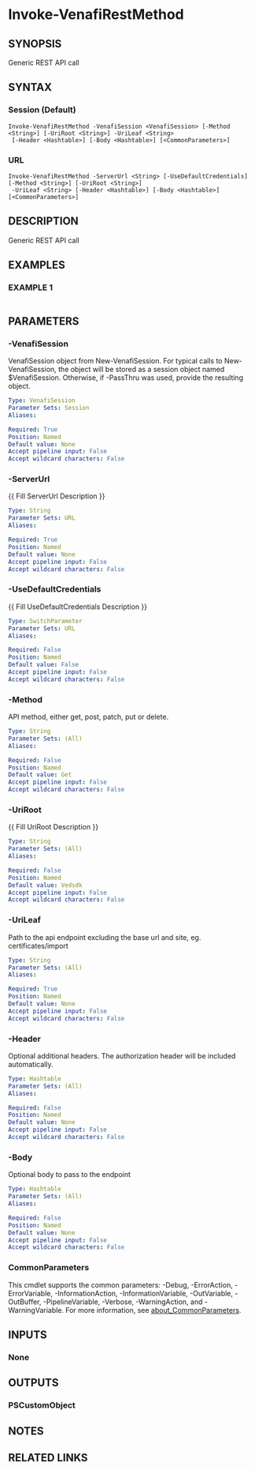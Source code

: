 # Invoke-VenafiRestMethod

## SYNOPSIS
Generic REST API call

## SYNTAX

### Session (Default)
```
Invoke-VenafiRestMethod -VenafiSession <VenafiSession> [-Method <String>] [-UriRoot <String>] -UriLeaf <String>
 [-Header <Hashtable>] [-Body <Hashtable>] [<CommonParameters>]
```

### URL
```
Invoke-VenafiRestMethod -ServerUrl <String> [-UseDefaultCredentials] [-Method <String>] [-UriRoot <String>]
 -UriLeaf <String> [-Header <Hashtable>] [-Body <Hashtable>] [<CommonParameters>]
```

## DESCRIPTION
Generic REST API call

## EXAMPLES

### EXAMPLE 1
```

```

## PARAMETERS

### -VenafiSession
VenafiSession object from New-VenafiSession.
For typical calls to New-VenafiSession, the object will be stored as a session object named $VenafiSession.
Otherwise, if -PassThru was used, provide the resulting object.

```yaml
Type: VenafiSession
Parameter Sets: Session
Aliases:

Required: True
Position: Named
Default value: None
Accept pipeline input: False
Accept wildcard characters: False
```

### -ServerUrl
{{ Fill ServerUrl Description }}

```yaml
Type: String
Parameter Sets: URL
Aliases:

Required: True
Position: Named
Default value: None
Accept pipeline input: False
Accept wildcard characters: False
```

### -UseDefaultCredentials
{{ Fill UseDefaultCredentials Description }}

```yaml
Type: SwitchParameter
Parameter Sets: URL
Aliases:

Required: False
Position: Named
Default value: False
Accept pipeline input: False
Accept wildcard characters: False
```

### -Method
API method, either get, post, patch, put or delete.

```yaml
Type: String
Parameter Sets: (All)
Aliases:

Required: False
Position: Named
Default value: Get
Accept pipeline input: False
Accept wildcard characters: False
```

### -UriRoot
{{ Fill UriRoot Description }}

```yaml
Type: String
Parameter Sets: (All)
Aliases:

Required: False
Position: Named
Default value: Vedsdk
Accept pipeline input: False
Accept wildcard characters: False
```

### -UriLeaf
Path to the api endpoint excluding the base url and site, eg.
certificates/import

```yaml
Type: String
Parameter Sets: (All)
Aliases:

Required: True
Position: Named
Default value: None
Accept pipeline input: False
Accept wildcard characters: False
```

### -Header
Optional additional headers. 
The authorization header will be included automatically.

```yaml
Type: Hashtable
Parameter Sets: (All)
Aliases:

Required: False
Position: Named
Default value: None
Accept pipeline input: False
Accept wildcard characters: False
```

### -Body
Optional body to pass to the endpoint

```yaml
Type: Hashtable
Parameter Sets: (All)
Aliases:

Required: False
Position: Named
Default value: None
Accept pipeline input: False
Accept wildcard characters: False
```

### CommonParameters
This cmdlet supports the common parameters: -Debug, -ErrorAction, -ErrorVariable, -InformationAction, -InformationVariable, -OutVariable, -OutBuffer, -PipelineVariable, -Verbose, -WarningAction, and -WarningVariable. For more information, see [about_CommonParameters](http://go.microsoft.com/fwlink/?LinkID=113216).

## INPUTS

### None
## OUTPUTS

### PSCustomObject
## NOTES

## RELATED LINKS
